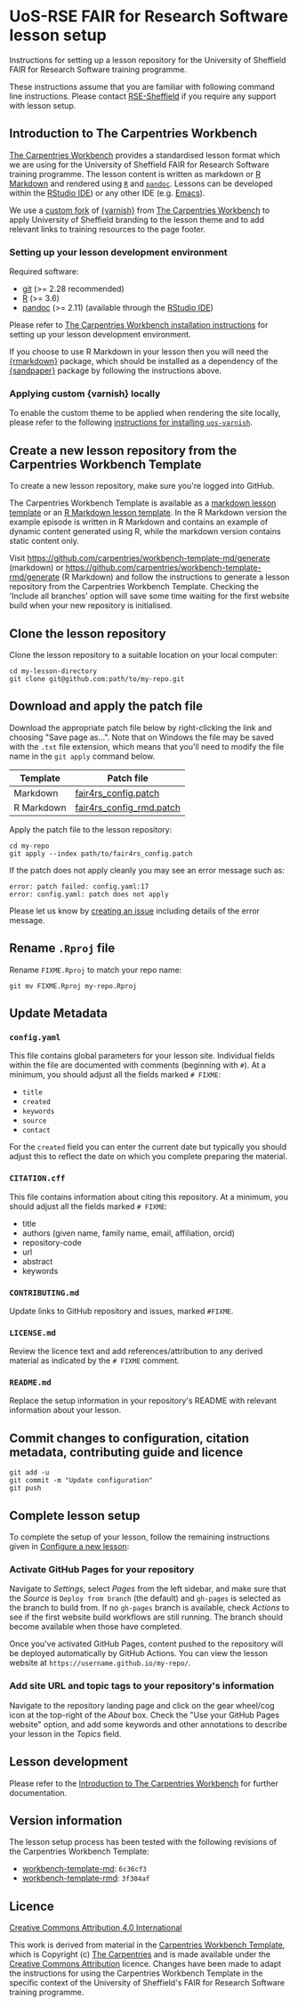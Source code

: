 # UoS-RSE FAIR for Research Software lesson setup

Instructions for setting up a lesson repository for the University of
Sheffield FAIR for Research Software training programme.

These instructions assume that you are familiar with following command
line instructions.  Please contact
[RSE-Sheffield](https://github.com/RSE-Sheffield) if you require any
support with lesson setup.

## Introduction to The Carpentries Workbench

[The Carpentries
Workbench](https://carpentries.github.io/sandpaper-docs/) provides a
standardised lesson format which we are using for the University of
Sheffield FAIR for Research Software training programme.  The lesson
content is written as markdown or [R
Markdown](https://rmarkdown.rstudio.com/) and rendered using [`R`][r]
and [`pandoc`][pandoc].  Lessons can be developed within the
[RStudio IDE][rstudio]) or any other IDE (e.g. [Emacs][emacs]).

We use a [custom fork](https://github.com/RSE-Sheffield/uos-varnish)
of [{varnish}][varnish] from [The Carpentries Workbench][wb] to
apply University of Sheffield branding to the lesson theme and to add
relevant links to training resources to the page footer.

### Setting up your lesson development environment

Required software:

- [git][git] (>= 2.28 recommended)
- [R][r] (>= 3.6)
- [pandoc][pandoc] (>= 2.11) (available through the [RStudio IDE][rstudio])

Please refer to [The Carpentries Workbench installation
instructions](https://carpentries.github.io/sandpaper-docs/#required)
for setting up your lesson development environment.

If you choose to use R Markdown in your lesson then you will need the
[{rmarkdown}][rmarkdown] package, which should be installed as a
dependency of the [{sandpaper}][sandpaper] package by following the
instructions above.

### Applying custom {varnish} locally

To enable the custom theme to be applied when rendering the site
locally, please refer to the following [instructions for installing
`uos-varnish`](https://github.com/RSE-Sheffield/uos-varnish?tab=readme-ov-file#applying-varnish-locally).

## Create a new lesson repository from the Carpentries Workbench Template

To create a new lesson repository, make sure you're logged into GitHub.

The Carpentries Workbench Template is available as a [markdown lesson
template](https://github.com/carpentries/workbench-template-md) or an
[R Markdown lesson
template](https://github.com/carpentries/workbench-template-rmd). In
the R Markdown version the example episode is written in R Markdown
and contains an example of dynamic content generated using R, while
the markdown version contains static content only.

Visit https://github.com/carpentries/workbench-template-md/generate
(markdown) or
https://github.com/carpentries/workbench-template-rmd/generate (R
Markdown) and follow the instructions to generate a lesson repository
from the Carpentries Workbench Template. Checking the 'Include all
branches' option will save some time waiting for the first website
build when your new repository is initialised.

## Clone the lesson repository

Clone the lesson repository to a suitable location on your local computer:

```
cd my-lesson-directory
git clone git@github.com:path/to/my-repo.git
```

## Download and apply the patch file

Download the appropriate patch file below by right-clicking the link
and choosing "Save page as...".  Note that on Windows the file may be
saved with the `.txt` file extension, which means that you'll need to
modify the file name in the `git apply` command below.

| Template | Patch file |
| -------- | ------- |
| Markdown | [fair4rs\_config.patch](https://raw.githubusercontent.com/RSE-Sheffield/fair4rs-lesson-setup/main/fair4rs_config.patch) |
| R Markdown | [fair4rs\_config\_rmd.patch](https://raw.githubusercontent.com/RSE-Sheffield/fair4rs-lesson-setup/main/fair4rs_config_rmd.patch) |


Apply the patch file to the lesson repository:

```
cd my-repo
git apply --index path/to/fair4rs_config.patch
```

If the patch does not apply cleanly you may see an error message such as:

```
error: patch failed: config.yaml:17
error: config.yaml: patch does not apply
```

Please let us know by [creating an
issue](https://github.com/RSE-Sheffield/fair4rs-lesson-setup/issues/new)
including details of the error message.

## Rename `.Rproj` file

Rename `FIXME.Rproj` to match your repo name:
```
git mv FIXME.Rproj my-repo.Rproj
```

## Update Metadata

### `config.yaml`

This file contains global parameters for your lesson site. Individual
fields within the file are documented with comments (beginning with
`#`). At a minimum, you should adjust all the fields marked `# FIXME`:

* `title`
* `created`
* `keywords`
* `source`
* `contact`

For the `created` field you can enter the current date but typically you
should adjust this to reflect the date on which you complete preparing
the material.

### `CITATION.cff`

This file contains information about citing this repository. At a
minimum, you should adjust all the fields marked `# FIXME`:

* title
* authors (given name, family name, email, affiliation, orcid)
* repository-code
* url
* abstract
* keywords

### `CONTRIBUTING.md`

Update links to GitHub repository and issues, marked `#FIXME`.

### `LICENSE.md`

Review the licence text and add references/attribution to any derived
material as indicated by the `# FIXME` comment.

### `README.md`

Replace the setup information in your repository's README with
relevant information about your lesson.

## Commit changes to configuration, citation metadata, contributing guide and licence

```
git add -u
git commit -m "Update configuration"
git push
```

## Complete lesson setup

To complete the setup of your lesson, follow the remaining
instructions given in [Configure a new
lesson](https://github.com/carpentries/workbench-template-md#configure-a-new-lesson):

### Activate GitHub Pages for your repository

Navigate to *Settings*, select *Pages* from the left sidebar, and make
sure that the _Source_ is `Deploy from branch` (the default) and
`gh-pages` is selected as the branch to build from. If no
`gh-pages` branch is available, check *Actions* to see if the first
website build workflows are still running. The branch should become
available when those have completed.

Once you've activated GitHub Pages, content pushed to the repository
will be deployed automatically by GitHub Actions. You can view the
lesson website at `https://username.github.io/my-repo/`.

### Add site URL and topic tags to your repository's information

Navigate to the repository landing page and click on the gear
wheel/cog icon at the top-right of the *About* box. Check the "Use
your GitHub Pages website" option, and add some keywords and other
annotations to describe your lesson in the *Topics* field.


## Lesson development

Please refer to the [Introduction to The Carpentries
Workbench](https://carpentries.github.io/sandpaper-docs/) for further
documentation.

## Version information

The lesson setup process has been tested with the following revisions
of the Carpentries Workbench Template:

- [workbench-template-md](https://github.com/carpentries/workbench-template-md): `6c36cf3`
- [workbench-template-rmd](https://github.com/carpentries/workbench-template-rmd): `3f304af`

## Licence

[Creative Commons Attribution 4.0 International](https://creativecommons.org/licenses/by/4.0/)

This work is derived from material in the [Carpentries Workbench
Template](https://github.com/carpentries/workbench-template-md), which
is Copyright (c) [The Carpentries](https://carpentries.org/) and is
made available under the [Creative Commons
Attribution](https://creativecommons.org/licenses/by/4.0/) licence.
Changes have been made to adapt the instructions for using the
Carpentries Workbench Template in the specific context of the
University of Sheffield's FAIR for Research Software training
programme.

[emacs]: https://www.gnu.org/software/emacs/
[git]: https://git-scm.com
[R]: https://www.r-project.org
[pandoc]: https://pandoc.org
[rmarkdown]: https://pkgs.rstudio.com/rmarkdown/
[rstudio]: https://posit.co/download/rstudio-desktop/#downlod
[sandpaper]: https://github.com/carpentries/sandpaper
[varnish]: https://github.com/carpentries/varnish
[wb]: https://github.com/carpentries/wb
